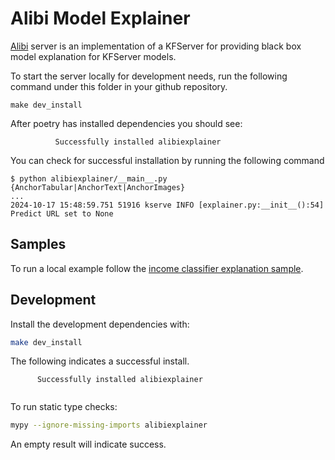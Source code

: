 # Alibi Model Explainer

[Alibi](https://github.com/SeldonIO/alibi) server is an implementation of a KFServer for providing black box model explanation for KFServer models.

To start the server locally for development needs, run the following command under this folder in your github repository. 

```
make dev_install
```

After poetry has installed dependencies you should see:

```
	      Successfully installed alibiexplainer
```

You can check for successful installation by running the following command

```
$ python alibiexplainer/__main__.py {AnchorTabular|AnchorText|AnchorImages}  
...
2024-10-17 15:48:59.751 51916 kserve INFO [explainer.py:__init__():54] Predict URL set to None
```

## Samples

To run a local example follow the [income classifier explanation sample](../../docs/samples/explanation/alibi/income/README.md).

## Development

Install the development dependencies with:

```bash
make dev_install
```

The following indicates a successful install.

```
      Successfully installed alibiexplainer
	      
```

To run static type checks:

```bash
mypy --ignore-missing-imports alibiexplainer
```
An empty result will indicate success.


